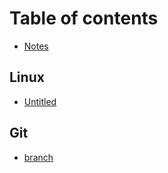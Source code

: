 # Table of contents

* [Notes](README.md)

## Linux

* [Untitled](linux/untitled.md)

## Git

* [branch](git/branch.md)

